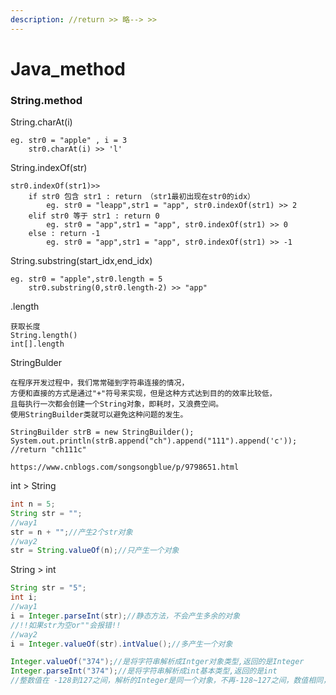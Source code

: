 ```yaml
---
description: //return >> 略--> >>
---
```


# Java\_method

### String.method

String.charAt\(i\)

```text
eg. str0 = "apple" , i = 3
    str0.charAt(i) >> 'l'
```

String.indexOf\(str\) 

```text
str0.indexOf(str1)>>
    if str0 包含 str1 : return （str1最初出现在str0的idx）
        eg. str0 = "leapp",str1 = "app", str0.indexOf(str1) >> 2
    elif str0 等于 str1 : return 0
        eg. str0 = "app",str1 = "app", str0.indexOf(str1) >> 0
    else : return -1
        eg. str0 = "app",str1 = "app", str0.indexOf(str1) >> -1
```

String.substring\(start\_idx,end\_idx\)

```text
eg. str0 = "apple",str0.length = 5
    str0.substring(0,str0.length-2) >> "app"
```

.length

```text
获取长度
String.length()
int[].length
```

StringBulder

```text
在程序开发过程中，我们常常碰到字符串连接的情况，
方便和直接的方式是通过"+"符号来实现，但是这种方式达到目的的效率比较低，
且每执行一次都会创建一个String对象，即耗时，又浪费空间。
使用StringBuilder类就可以避免这种问题的发生。

StringBuilder strB = new StringBuilder();
System.out.println(strB.append("ch").append("111").append('c'));
//return "ch111c"

https://www.cnblogs.com/songsongblue/p/9798651.html
```

int  &gt; String

```java
int n = 5;
String str = "";
//way1
str = n + "";//产生2个str对象
//way2
str = String.valueOf(n);//只产生一个对象
```

String &gt; int

```java
String str = "5";
int i;
//way1
i = Integer.parseInt(str);//静态方法，不会产生多余的对象
//!!如果str为空or""会报错!!
//way2
i = Integer.valueOf(str).intValue();//多产生一个对象

Integer.valueOf("374");//是将字符串解析成Intger对象类型,返回的是Integer   
Integer.parseInt("374");//是将字符串解析成int基本类型,返回的是int
//整数值在 -128到127之间，解析的Integer是同一个对象，不再-128~127之间，数值相同，但地址不同。
```



